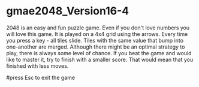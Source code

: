 # gmae2048_Version16-4

2048 is an easy and fun puzzle game. 
Even if you don't love numbers you will love this game. 
It is played on a 4x4 grid using the arrows. 
Every time you press a key - all tiles slide. 
Tiles with the same value that bump into one-another are merged. 
Although there might be an optimal strategy to play, there is always some level of chance. 
If you beat the game and would like to master it, try to finish with a smaller score. That would mean that you finished with less moves.

#press Esc to exit the game
